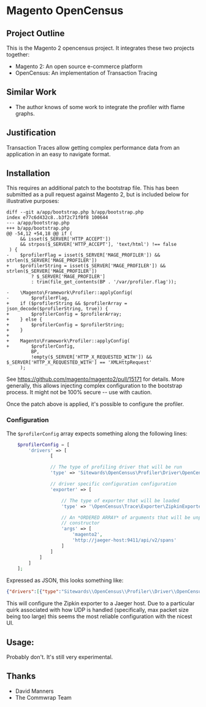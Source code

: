 # Magento OpenCensus

## Project Outline

This is the Magento 2 opencensus project. It integrates these two projects together:

- Magento 2: An open source e-commerce platform
- OpenCensus: An implementation of Transaction Tracing

## Similar Work

- The author knows of some work to integrate the profiler with flame graphs.

## Justification

Transaction Traces allow getting complex performance data from an application in an easy to navigate format.

## Installation

This requires an additional patch to the bootstrap file. This has been submitted as a pull request against Magento 2,
but is included below for illustrative purposes:

```
diff --git a/app/bootstrap.php b/app/bootstrap.php
index e77c6d432c8..b3f2c71f0f8 100644
--- a/app/bootstrap.php
+++ b/app/bootstrap.php
@@ -54,12 +54,18 @@ if (
     && isset($_SERVER['HTTP_ACCEPT'])
     && strpos($_SERVER['HTTP_ACCEPT'], 'text/html') !== false
 ) {
-    $profilerFlag = isset($_SERVER['MAGE_PROFILER']) && strlen($_SERVER['MAGE_PROFILER'])
+    $profilerString = isset($_SERVER['MAGE_PROFILER']) && strlen($_SERVER['MAGE_PROFILER'])
         ? $_SERVER['MAGE_PROFILER']
         : trim(file_get_contents(BP . '/var/profiler.flag'));

-    \Magento\Framework\Profiler::applyConfig(
-        $profilerFlag,
+    if ($profilerString && $profilerArray = json_decode($profilerString, true)) {
+        $profilerConfig = $profilerArray;
+    } else {
+        $profilerConfig = $profilerString;
+    }
+
+    Magento\Framework\Profiler::applyConfig(
+        $profilerConfig,
         BP,
         !empty($_SERVER['HTTP_X_REQUESTED_WITH']) && $_SERVER['HTTP_X_REQUESTED_WITH'] == 'XMLHttpRequest'
     );
```

See https://github.com/magento/magento2/pull/15171 for details. More generally, this allows injecting complex
configuration to the bootstrap process. It might not be 100% secure -- use with caution.

Once the patch above is applied, it's possible to configure the profiler.

### Configuration

The `$profilerConfig` array expects something along the following lines:

```php
    $profilerConfig = [
        'drivers' => [
                [

                // The type of profiling driver that will be run
                'type' => 'Sitewards\OpenCensus\Profiler\Driver\OpenCensus',

                // driver specific configuration configuration
                'exporter' => [

                    // The type of exporter that will be loaded
                    'type' => '\OpenCensus\Trace\Exporter\ZipkinExporter',

                    // An *ORDERED ARRAY* of arguments that will be unpacked with the `...` into the exporter
                    // constructor
                    'args' => [
                        'magento2',
                        'http://jaeger-host:9411/api/v2/spans'
                    ]
                ]
            ]
        ]
    ];
```

Expressed as JSON, this looks something like:

```json
{"drivers":[{"type":"Sitewards\\OpenCensus\\Profiler\\Driver\\OpenCensus","exporter":{"type":"\\OpenCensus\\Trace\\Exporter\\ZipkinExporter","args":["magento2","http:\/\/jaeger-host:9411\/api\/v2\/spans"]}}]}
```

This will configure the Zipkin exporter to a Jaeger host. Due to a particular quirk associated with how UDP is handled
(specifically, max packet size being too large) this seems the most reliable configuration with the nicest UI.

## Usage:

Probably don't. It's still very experimental.

## Thanks

- David Manners
- The Commwrap Team


